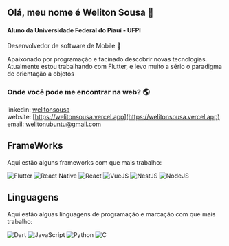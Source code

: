 ## Olá, meu nome é Weliton Sousa 👋

#### Aluno da Universidade Federal do Piauí - UFPI <br>
Desenvolvedor de software de Mobile 📱

Apaixonado por programação e facinado descobrir novas tecnologias. Atualmente estou trabalhando com Flutter, e levo muito a sério o paradigma de orientação a objetos

### Onde você pode me encontrar na web? 🌎
linkedin: [welitonsousa](https://www.linkedin.com/in/weliton-sousa-330a29190/)<br>
website: [https://welitonsousa.vercel.app](https://welitonsousa.vercel.app)<br>
email: welitonubuntu@gmail.com<br>

## FrameWorks

Aqui estão alguns frameworks com que mais trabalho:

![Flutter](https://img.shields.io/badge/-Flutter-blue)
![React Native](https://img.shields.io/badge/-React%20Native-green)
![React](https://img.shields.io/badge/-React-yellowgreen)
![VueJS](https://img.shields.io/badge/-VueJS-gree)
![NestJS](https://img.shields.io/badge/-NestJS-red)
![NodeJS](https://img.shields.io/badge/-NodeJS-gree)

## Linguagens

Aqui estão alguas linguagens de programação e marcação com que mais trabalho:

![Dart](https://img.shields.io/badge/-Dart-blue)
![JavaScript](https://img.shields.io/badge/-JavaScript-yellow)
![Python](https://img.shields.io/badge/-Python-green)
![C](https://img.shields.io/badge/-C-red)
